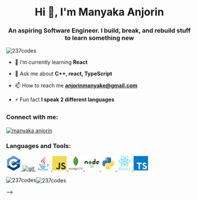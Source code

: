 <!--
[![MasterHead](https://res.cloudinary.com/practicaldev/image/fetch/s--7-s6BXGM--/c_imagga_scale,f_auto,fl_progressive,h_420,q_auto,w_1000/https://dev-to-uploads.s3.amazonaws.com/i/th2i72qu0rnt6hr9zn43.jpg)](https://manyakaanjorin.vercel.app)
-->
<h1 align="center">Hi 👋, I'm Manyaka Anjorin</h1>
<h3 align="center">An aspiring Software Engineer. I build, break, and rebuild stuff to learn something new </h3>



<p align="left"> <img src="https://komarev.com/ghpvc/?username=237codes&label=Profile%20views&color=0e75b6&style=flat" alt="237codes" /> </p>

 <!-- - 🔭 I’m currently working on [manyaka_portfolio_website](https://github.com/237Codes/manyaka_portfolio_website.git) -->    <!-- This displays a link to what I am presently working on -->

- 🌱 I’m currently learning **React**

- 💬 Ask me about **C++, react, TypeScript**

- 📫 How to reach me **anjorinmanyake@gmail.com**

- ⚡ Fun fact **I speak 2 different languages**

<h3 align="left">Connect with me:</h3>
<p align="left">
<a href="https://linkedin.com/in/manyaka anjorin" target="blank"><img align="center" src="https://raw.githubusercontent.com/rahuldkjain/github-profile-readme-generator/master/src/images/icons/Social/linked-in-alt.svg" alt="manyaka anjorin" height="30" width="40" /></a>
<!-- <a href="https://www.leetcode.com/a_maniaka99" target="blank"><img align="center" src="https://raw.githubusercontent.com/rahuldkjain/github-profile-readme-generator/master/src/images/icons/Social/leet-code.svg" alt="a_maniaka99" height="30" width="40" /></a> -->
</p>

<h3 align="left">Languages and Tools:</h3>
<p align="left"> 
 <a href="https://www.w3schools.com/cpp/" target="_blank" rel="noreferrer"> <img src="https://raw.githubusercontent.com/devicons/devicon/master/icons/cplusplus/cplusplus-original.svg" alt="cplusplus" width="40" height="40"/> </a> 
 <a href="https://git-scm.com/" target="_blank" rel="noreferrer"> <img src="https://www.vectorlogo.zone/logos/git-scm/git-scm-icon.svg" alt="git" width="40" height="40"/> </a>
 <a href="https://www.java.com" target="_blank" rel="noreferrer"> <img src="https://raw.githubusercontent.com/devicons/devicon/master/icons/java/java-original.svg" alt="java" width="40" height="40"/> </a> 
 <a href="https://developer.mozilla.org/en-US/docs/Web/JavaScript" target="_blank" rel="noreferrer"> <img src="https://raw.githubusercontent.com/devicons/devicon/master/icons/javascript/javascript-original.svg" alt="javascript" width="40" height="40"/> </a> 
 <a href="https://www.mongodb.com/" target="_blank" rel="noreferrer"> <img src="https://raw.githubusercontent.com/devicons/devicon/master/icons/mongodb/mongodb-original-wordmark.svg" alt="mongodb" width="40" height="40"/> </a> 
 <a href="https://nodejs.org" target="_blank" rel="noreferrer"> <img src="https://raw.githubusercontent.com/devicons/devicon/master/icons/nodejs/nodejs-original-wordmark.svg" alt="nodejs" width="40" height="40"/> </a> 
 <a href="https://www.python.org" target="_blank" rel="noreferrer"> <img src="https://raw.githubusercontent.com/devicons/devicon/master/icons/python/python-original.svg" alt="python" width="40" height="40"/> </a> 
 <a href="https://reactjs.org/" target="_blank" rel="noreferrer"> <img src="https://raw.githubusercontent.com/devicons/devicon/master/icons/react/react-original-wordmark.svg" alt="react" width="40" height="40"/> </a> 
 <a href="https://www.typescriptlang.org/" target="_blank" rel="noreferrer"> <img src="https://raw.githubusercontent.com/devicons/devicon/master/icons/typescript/typescript-original.svg" alt="typescript" width="40" height="40"/> </a> 
</p>

<p><img align="left" src="https://github-readme-stats.vercel.app/api/top-langs?username=237codes&show_icons=true&locale=en&layout=compact" alt="237codes" /></p>

<!-- <p>&nbsp;<img align="center" src="https://github-readme-stats.vercel.app/api?username=237codes&show_icons=true&locale=en" alt="237codes" /></p> -->  <!-- THis displays the stats bar -->

 <p><img align="center" src="https://github-readme-streak-stats.herokuapp.com/?user=237codes&" alt="237codes" /></p>  --> <!-- THis displays my current streak on github 
